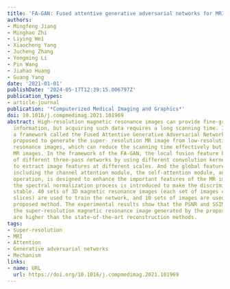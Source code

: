 ```yaml
---
title: 'FA-GAN: Fused attentive generative adversarial networks for MRI image super-resolution'
authors:
- Mingfeng Jiang
- Minghao Zhi
- Liying Wei
- Xiaocheng Yang
- Jucheng Zhang
- Yongming Li
- Pin Wang
- Jiahao Huang
- Guang Yang
date: '2021-01-01'
publishDate: '2024-05-17T12:39:15.006797Z'
publication_types:
- article-journal
publication: '*Computerized Medical Imaging and Graphics*'
doi: 10.1016/j.compmedimag.2021.101969
abstract: High-resolution magnetic resonance images can provide fine-grained anatomical
  information, but acquiring such data requires a long scanning time. In this paper,
  a framework called the Fused Attentive Generative Adversarial Networks(FA-GAN) is
  proposed to generate the super- resolution MR image from low-resolution magnetic
  resonance images, which can reduce the scanning time effectively but with high resolution
  MR images. In the framework of the FA-GAN, the local fusion feature block, consisting
  of different three-pass networks by using different convolution kernels, is proposed
  to extract image features at different scales. And the global feature fusion module,
  including the channel attention module, the self-attention module, and the fusion
  operation, is designed to enhance the important features of the MR image. Moreover,
  the spectral normalization process is introduced to make the discriminator network
  stable. 40 sets of 3D magnetic resonance images (each set of images contains 256
  slices) are used to train the network, and 10 sets of images are used to test the
  proposed method. The experimental results show that the PSNR and SSIM values of
  the super-resolution magnetic resonance image generated by the proposed FA-GAN method
  are higher than the state-of-the-art reconstruction methods.
tags:
- Super-resolution
- MRI
- Attention
- Generative adversarial networks
- Mechanism
links:
- name: URL
  url: https://doi.org/10.1016/j.compmedimag.2021.101969
---
```


